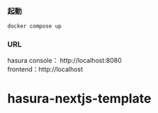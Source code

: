 ### 起動
```sh
docker compose up
```

### URL
hasura console： http://localhost:8080<br>
frontend：http://localhost
# hasura-nextjs-template
